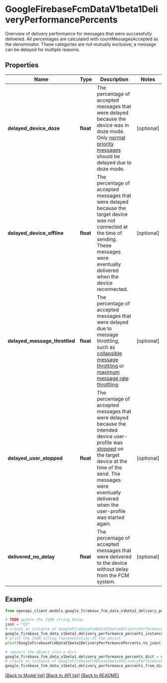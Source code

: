 # GoogleFirebaseFcmDataV1beta1DeliveryPerformancePercents

Overview of delivery performance for messages that were successfully delivered. All percentages are calculated with countMessagesAccepted as the denominator. These categories are not mutually exclusive; a message can be delayed for multiple reasons.

## Properties

Name | Type | Description | Notes
------------ | ------------- | ------------- | -------------
**delayed_device_doze** | **float** | The percentage of accepted messages that were delayed because the device was in doze mode. Only [normal priority messages](https://firebase.google.com/docs/cloud-messaging/concept-options#setting-the-priority-of-a-message) should be delayed due to doze mode. | [optional] 
**delayed_device_offline** | **float** | The percentage of accepted messages that were delayed because the target device was not connected at the time of sending. These messages were eventually delivered when the device reconnected. | [optional] 
**delayed_message_throttled** | **float** | The percentage of accepted messages that were delayed due to message throttling, such as [collapsible message throttling](https://firebase.google.com/docs/cloud-messaging/concept-options#collapsible_throttling) or [maximum message rate throttling](https://firebase.google.com/docs/cloud-messaging/concept-options#device_throttling). | [optional] 
**delayed_user_stopped** | **float** | The percentage of accepted messages that were delayed because the intended device user-profile was [stopped](https://firebase.google.com/docs/cloud-messaging/android/receive#handling_messages) on the target device at the time of the send. The messages were eventually delivered when the user-profile was started again. | [optional] 
**delivered_no_delay** | **float** | The percentage of accepted messages that were delivered to the device without delay from the FCM system. | [optional] 

## Example

```python
from openapi_client.models.google_firebase_fcm_data_v1beta1_delivery_performance_percents import GoogleFirebaseFcmDataV1beta1DeliveryPerformancePercents

# TODO update the JSON string below
json = "{}"
# create an instance of GoogleFirebaseFcmDataV1beta1DeliveryPerformancePercents from a JSON string
google_firebase_fcm_data_v1beta1_delivery_performance_percents_instance = GoogleFirebaseFcmDataV1beta1DeliveryPerformancePercents.from_json(json)
# print the JSON string representation of the object
print(GoogleFirebaseFcmDataV1beta1DeliveryPerformancePercents.to_json())

# convert the object into a dict
google_firebase_fcm_data_v1beta1_delivery_performance_percents_dict = google_firebase_fcm_data_v1beta1_delivery_performance_percents_instance.to_dict()
# create an instance of GoogleFirebaseFcmDataV1beta1DeliveryPerformancePercents from a dict
google_firebase_fcm_data_v1beta1_delivery_performance_percents_from_dict = GoogleFirebaseFcmDataV1beta1DeliveryPerformancePercents.from_dict(google_firebase_fcm_data_v1beta1_delivery_performance_percents_dict)
```
[[Back to Model list]](../README.md#documentation-for-models) [[Back to API list]](../README.md#documentation-for-api-endpoints) [[Back to README]](../README.md)


